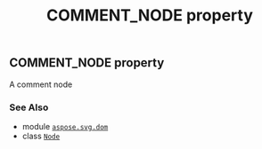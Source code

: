 ﻿---
title: COMMENT_NODE property
second_title: Aspose.SVG for Python via .NET API References
description: 
type: docs
weight: 210
url: /python-net/aspose.svg.dom/node/comment_node/
is_root: false
---

## COMMENT_NODE property


A comment node

### See Also
* module [`aspose.svg.dom`](../../)
* class [`Node`](/svg/python-net/aspose.svg.dom/node)
